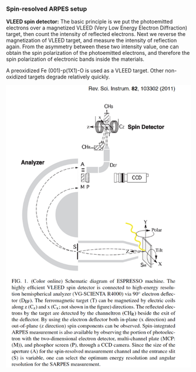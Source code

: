 ### Spin-resolved ARPES setup

**VLEED spin detector:** 
The basic principle is we put the photoemitted electrons over a magnetized VLEED (Very Low Energy Electron Diffraction) target, then count the intensity of reflected electrons. Next we reverse the magnetization of VLEED target, and measure the intensity of reflection again. From the asymmetry between these two intensity value, one can obtain the spin polarization of the photoemitted electrons, and therefore the spin polarization of electronic bands inside the materials. 

A preoxidized Fe (001)-p(1X1)-O is used as a VLEED target. Other non-oxidized targets degrade relatively quickly. 

![Spin-ARPES](../img/spin-arpes.png) 
